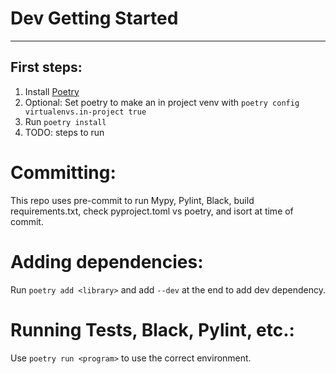 
# Dev Getting Started

---

## First steps:

1. Install [Poetry](https://python-poetry.org/docs/master/#installing-with-the-official-installer)
2. Optional: Set poetry to make an in project venv with `poetry config virtualenvs.in-project true`
3. Run `poetry install`
4. TODO: steps to run


# Committing:

This repo uses pre-commit to run Mypy, Pylint, Black, build requirements.txt, check pyproject.toml vs poetry, and isort at time of commit.


# Adding dependencies:

Run `poetry add <library>` and add `--dev` at the end to add dev dependency.


# Running Tests, Black, Pylint, etc.:

Use `poetry run <program>` to use the correct environment.
